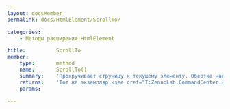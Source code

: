 ```yaml
---
layout: docsMember
permalink: docs/HtmlElement/ScrollTo/

categories:
    - Методы расширения HtmlElement

title:          ScrollTo
member:
    type:       method
    name:       ScrollTo()
    summary:    'Прокручивает струницу к текущему элементу. Обертка над ScrollIntoView().'
    returns:    'Тот же экземпляр <see cref="T:ZennoLab.CommandCenter.HtmlElement" /> для Fluent Interface'
    params:

---
```


